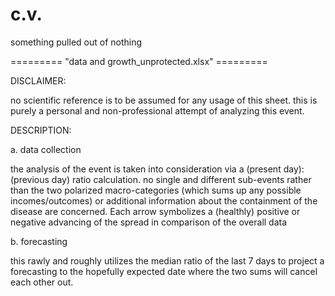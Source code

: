 # c.v.
something pulled out of nothing

========= "data and growth_unprotected.xlsx" =========

DISCLAIMER:

no scientific reference is to be assumed for any usage of this sheet. 
this is purely a personal and non-professional attempt of analyzing this event.

DESCRIPTION:

a. data collection

the analysis of the event is taken into consideration via a (present day):(previous day) ratio calculation.
no single and different sub-events rather than the two polarized macro-categories (which sums up any possible incomes/outcomes) or additional information about the containment of the disease are concerned.
Each arrow symbolizes a (healthly) positive or negative advancing of the spread in comparison of the overall data

b. forecasting

this rawly and roughly utilizes the median ratio of the last 7 days to project a forecasting to the hopefully expected date where the two sums will cancel each other out.
